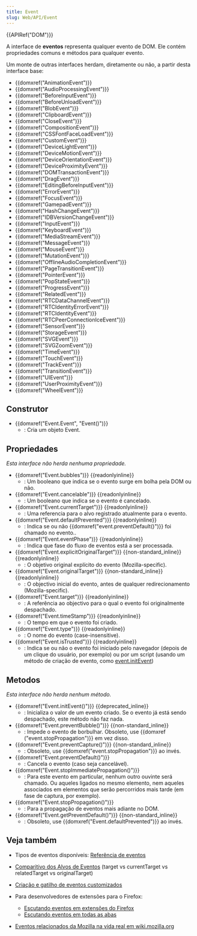 ```yaml
---
title: Event
slug: Web/API/Event
---
```


{{APIRef("DOM")}}

A interface de **eventos** representa qualquer evento de DOM. Ele contém propriedades comuns e métodos para qualquer evento.

Um monte de outras interfaces herdam, diretamente ou não, a partir desta interface base:

- {{domxref("AnimationEvent")}}
- {{domxref("AudioProcessingEvent")}}
- {{domxref("BeforeInputEvent")}}
- {{domxref("BeforeUnloadEvent")}}
- {{domxref("BlobEvent")}}
- {{domxref("ClipboardEvent")}}
- {{domxref("CloseEvent")}}
- {{domxref("CompositionEvent")}}
- {{domxref("CSSFontFaceLoadEvent")}}
- {{domxref("CustomEvent")}}
- {{domxref("DeviceLightEvent")}}
- {{domxref("DeviceMotionEvent")}}
- {{domxref("DeviceOrientationEvent")}}
- {{domxref("DeviceProximityEvent")}}
- {{domxref("DOMTransactionEvent")}}
- {{domxref("DragEvent")}}
- {{domxref("EditingBeforeInputEvent")}}
- {{domxref("ErrorEvent")}}
- {{domxref("FocusEvent")}}
- {{domxref("GamepadEvent")}}
- {{domxref("HashChangeEvent")}}
- {{domxref("IDBVersionChangeEvent")}}
- {{domxref("InputEvent")}}
- {{domxref("KeyboardEvent")}}
- {{domxref("MediaStreamEvent")}}
- {{domxref("MessageEvent")}}
- {{domxref("MouseEvent")}}
- {{domxref("MutationEvent")}}
- {{domxref("OfflineAudioCompletionEvent")}}
- {{domxref("PageTransitionEvent")}}
- {{domxref("PointerEvent")}}
- {{domxref("PopStateEvent")}}
- {{domxref("ProgressEvent")}}
- {{domxref("RelatedEvent")}}
- {{domxref("RTCDataChannelEvent")}}
- {{domxref("RTCIdentityErrorEvent")}}
- {{domxref("RTCIdentityEvent")}}
- {{domxref("RTCPeerConnectionIceEvent")}}
- {{domxref("SensorEvent")}}
- {{domxref("StorageEvent")}}
- {{domxref("SVGEvent")}}
- {{domxref("SVGZoomEvent")}}
- {{domxref("TimeEvent")}}
- {{domxref("TouchEvent")}}
- {{domxref("TrackEvent")}}
- {{domxref("TransitionEvent")}}
- {{domxref("UIEvent")}}
- {{domxref("UserProximityEvent")}}
- {{domxref("WheelEvent")}}

## Construtor

- {{domxref("Event.Event", "Event()")}}
  - : Cria um objeto Event.

## Propriedades

_Esta interface não herda nenhuma propriedade._

- {{domxref("Event.bubbles")}} {{readonlyinline}}
  - : Um booleano que indica se o evento surge em bolha pela DOM ou não.
- {{domxref("Event.cancelable")}} {{readonlyinline}}
  - : Um booleano que indica se o evento é cancelado.
- {{domxref("Event.currentTarget")}} {{readonlyinline}}
  - : Uma referencia para o alvo registrado atualmente para o evento.
- {{domxref("Event.defaultPrevented")}} {{readonlyinline}}
  - : Indica se ou não {{domxref("event.preventDefault()")}} foi chamado no evento..
- {{domxref("Event.eventPhase")}} {{readonlyinline}}
  - : Indica que fase do fluxo de eventos está a ser processada.
- {{domxref("Event.explicitOriginalTarget")}} {{non-standard_inline}} {{readonlyinline}}
  - : O objetivo original explícito do evento (Mozilla-specific).
- {{domxref("Event.originalTarget")}} {{non-standard_inline}} {{readonlyinline}}
  - : O objectivo inicial do evento, antes de qualquer redirecionamento (Mozilla-specific).
- {{domxref("Event.target")}} {{readonlyinline}}
  - : A referência ao objectivo para o qual o evento foi originalmente despachado.
- {{domxref("Event.timeStamp")}} {{readonlyinline}}
  - : O tempo em que o evento foi criado.
- {{domxref("Event.type")}} {{readonlyinline}}
  - : O nome do evento (case-insensitive).
- {{domxref("Event.isTrusted")}} {{readonlyinline}}
  - : Indica se ou não o evento foi iniciado pelo navegador (depois de um clique do usuário, por exemplo) ou por um script (usando um método de criação de evento, como [event.initEvent](/pt-BR/docs/DOM/event.initEvent))

## Metodos

_Esta interface não herda nenhum método._

- {{domxref("Event.initEvent()")}} {{deprecated_inline}}
  - : Inicializa o valor de um evento criado. Se o evento já está sendo despachado, este método não faz nada.
- {{domxref("Event.preventBubble()")}} {{non-standard_inline}}
  - : Impede o evento de borbulhar. Obsoleto, use {{domxref ("event.stopPropagation")}} em vez disso.
- {{domxref("Event.preventCapture()")}} {{non-standard_inline}}
  - : Obsoleto, use {{domxref("event.stopPropagation")}} ao invés.
- {{domxref("Event.preventDefault()")}}
  - : Cancela o evento (caso seja cancelável).
- {{domxref("Event.stopImmediatePropagation()")}}
  - : Para este evento em particular, nenhum outro ouvinte será chamado. Ou aqueles ligados no mesmo elemento, nem aqueles associados em elementos que serão percorridos mais tarde
    (em fase de captura, por exemplo).
- {{domxref("Event.stopPropagation()")}}
  - : Para a propagação de eventos mais adiante no DOM.
- {{domxref("Event.getPreventDefault()")}} {{non-standard_inline}}
  - : Obsoleto, use {{domxref("Event.defaultPrevented")}} ao invés.

## Veja também

- Tipos de eventos disponíveis: [Referência de eventos](/pt-BR/docs/Web/Reference/Events)
- [Comparitivo dos Alvos de Eventos](/pt-BR/docs/Web/API/Event/Comparison_of_Event_Targets) (target vs currentTarget vs relatedTarget vs originalTarget)
- [Criação e gatilho de eventos customizados](/pt-BR/docs/Web/Guide/DOM/Events/Creating_and_triggering_events)
- Para desenvolvedores de extensões para o Firefox:

  - [Escutando eventos em extensões do Firefox](/pt-BR/docs/Listening_to_events_in_Firefox_extensions)
  - [Escutando eventos em todas as abas](/pt-BR/docs/Listening_to_events_on_all_tabs)

- [Eventos relacionados da Mozilla na vida real em wiki.mozilla.org](https://wiki.mozilla.org/Events)
